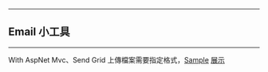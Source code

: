 ***
## Email 小工具
***
With AspNet Mvc、Send Grid
上傳檔案需要指定格式，[Sample](http:/customerservicebyhub.azurewebsites.net/Sample.xlsx)
[展示](http://customerservicebyhub.azurewebsites.net/)